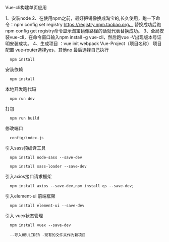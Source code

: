 Vue-cli构建单页应用

1、安装node 2、在使用npm之前，最好把镜像换成淘宝的,长久使用，跑一下命令：npm config set registry https://registry.npm.taobao.org、 替换成功后跑npm config get registry命令显示淘宝镜像路径的话就代表替换成功。 3、全局安装vue-cli，在命令窗口输入npm install -g vue-cli，然后跑vue -V出现版本号证明安装成功。 4、生成项目 ：vue init webpack Vue-Project（项目名称） 项目配置 vue-router选择yes，其他no 最后选择自己执行

      npm install

安装依赖

      npm install

本地开发跑代码

      npm run dev

打包

      npm run build

修改端口

      config/index.js

引入sass预编译工具

      npm install node-sass --save-dev
      
      npm install sass-loader --save-dev

引入axios接口请求框架

      npm install axios --save-dev,npm install qs --save-dev;

引入element-ui 前端框架

      npm install element-ui --save-dev

引入 vuex状态管理

      npm install vuex --save-dev
      
      --导入HBULIDER -现有的文件夹作为新项目
